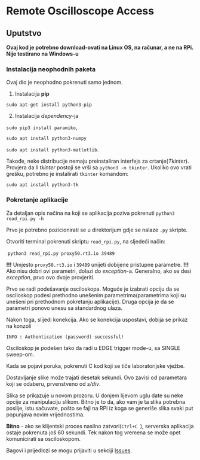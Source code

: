 # Remote Oscilloscope Access
## Uputstvo

**Ovaj kod je potrebno download-ovati na Linux OS, na računar, a ne na RPi. Nije testirano na Windows-u**

### Instalacija neophodnih paketa

Ovaj dio je neophodno pokrenuti samo jednom.

1. Instalacija **pip**

`sudo apt-get install python3-pip`

2. Instalacija *dependency*-ja 

`sudo pip3 install paramiko`, 

`sudo apt install python3-numpy`

`sudo apt install python3-matlotlib`. 

Takođe, neke distribucije nemaju preinstaliran interfejs za crtanje(*Tkinter*). Provjera da li *tkinter* postoji se vrši sa `python3 -m tkinter`. Ukoliko ovo vrati grešku, potrebno je instalirati `tkinter` komandom:

`sudo apt install python3-tk`

### Pokretanje aplikacije

Za detaljan opis načina na koji se aplikacija poziva pokrenuti `python3 read_rpi.py -h`

Prvo je potrebno pozicionirati se u direktorijum gdje se nalaze `.py` skripte.

Otvoriti terminal pokrenuti skriptu `read_rpi.py`, na sljedeći način:

​			`python3 read_rpi.py proxy50.rt3.io 39489`

**!!!** Umjesto `proxy50.rt3.io` i `39489` unijeti dobijene pristupne parametre. **!!!** Ako nisu dobri ovi parametri, dolazi do *exception*-a. Generalno, ako se desi *exception*, prvo ovo dvoje provjeriti.

Prvo se radi podešavanje osciloskopa. Moguće je izabrati opciju da se osciloskop podesi prethodno unešenim parametrima(parametrima koji su unešeni pri prethodnom pokretanju aplikacije). Druga opcija je da se parametri ponovo unesu sa standardnog ulaza.



Nakon toga, slijedi konekcija. Ako se konekcija uspostavi, dobija se prikaz na konzoli 

`INFO : Authentication (password) successful!`

Osciloskop je podešen tako da radi u EDGE trigger mode-u, sa SINGLE sweep-om.

Kada se pojavi poruka, pokrenuti C kod koji se tiče laboratorijske vježbe.

Dostavljanje slike može trajati desetak sekundi. Ovo zavisi od parametara koji se odaberu, prvenstveno od *s/div*. 

Slika se prikazuje u novom prozoru. U donjem lijevom uglu date su neke opcije za manipulaciju slikom. Bitno je to da, ako vam je ta slika potrebna poslije, istu sačuvate, pošto se fajl na RPi iz koga se generiše slika svaki put popunjava novim vrijednostima.

**Bitno** - ako se klijentski proces nasilno zatvori(`Ctrl+C `), serverska aplikacija ostaje pokrenuta još 60 sekundi. Tek nakon tog vremena se može opet komunicirati sa osciloskopom.

Bagovi i prijedlozi se mogu prijaviti u sekciji [Issues](https://github.com/smiljanic997/ikm-remote-osc/issues).
